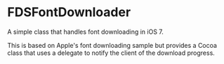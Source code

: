 FDSFontDownloader
=================

A simple class that handles font downloading in iOS 7.

This is based on Apple's font downloading sample but provides a Cocoa class that uses a delegate to notify the client of the download progress.

